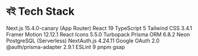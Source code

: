 # বই Tech Stack

Next.js 15.4.0-canary (App Router)
React 19
TypeScript 5
Tailwind CSS 3.4.1
Framer Motion 12.12.1
React Icons 5.5.0
Turbopack
Prisma ORM 6.8.2
Neon PostgreSQL (Serverless)
NextAuth.js 4.24.11
Google OAuth 2.0
@auth/prisma-adapter 2.9.1
ESLint 9
pnpm
gsap
